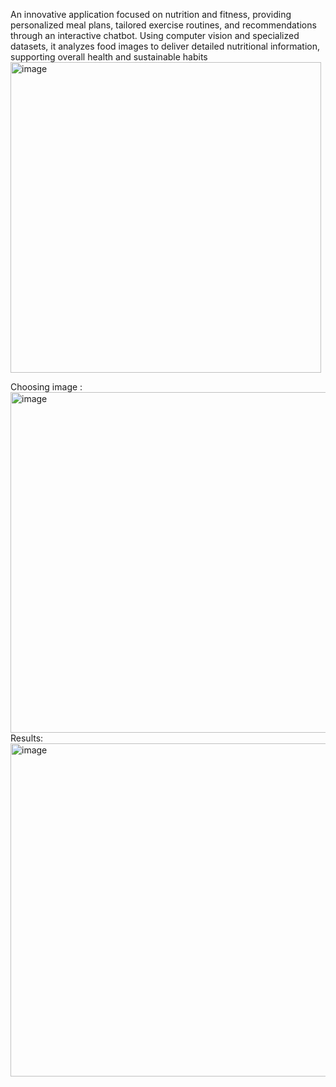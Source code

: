 An innovative application focused on nutrition and fitness, providing personalized meal plans, tailored exercise routines, and recommendations through an interactive chatbot. Using computer vision and specialized datasets, it analyzes food images to deliver detailed nutritional information, supporting overall health and sustainable habits
<img width="497" alt="image" src="https://github.com/user-attachments/assets/aa34b188-b69e-40c7-a6ac-ced5be1bf0b4">

Choosing image : <img width="545" alt="image" src="https://github.com/user-attachments/assets/4dc22f4a-943b-480f-a7a3-0a59f2ea6750">
Results: <img width="533" alt="image" src="https://github.com/user-attachments/assets/90c55a8c-0d0c-45d8-9a7c-c34873d691fc">

